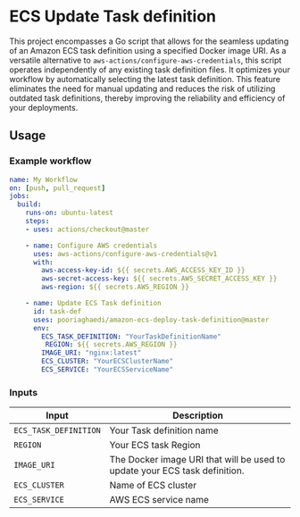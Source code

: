 # ECS Update Task definition

This project encompasses a Go script that allows for the seamless updating of an Amazon ECS task definition using a specified Docker image URI. As a versatile alternative to `aws-actions/configure-aws-credentials`, this script operates independently of any existing task definition files. It optimizes your workflow by automatically selecting the latest task definition. This feature eliminates the need for manual updating and reduces the risk of utilizing outdated task definitions, thereby improving the reliability and efficiency of your deployments.

## Usage



### Example workflow

```yaml
name: My Workflow
on: [push, pull_request]
jobs:
  build:
    runs-on: ubuntu-latest
    steps:
    - uses: actions/checkout@master

    - name: Configure AWS credentials
      uses: aws-actions/configure-aws-credentials@v1
      with:
        aws-access-key-id: ${{ secrets.AWS_ACCESS_KEY_ID }}
        aws-secret-access-key: ${{ secrets.AWS_SECRET_ACCESS_KEY }}
        aws-region: ${{ secrets.AWS_REGION }}

    - name: Update ECS Task definition
      id: task-def
      uses: pooriaghaedi/amazon-ecs-deploy-task-definition@master
      env:
        ECS_TASK_DEFINITION: "YourTaskDefinitionName"
         REGION: ${{ secrets.AWS_REGION }}
        IMAGE_URI: "nginx:latest"
        ECS_CLUSTER: "YourECSClusterName"
        ECS_SERVICE: "YourECSServiceName"        
```

### Inputs

| Input                                             | Description                                        |
|------------------------------------------------------|-----------------------------------------------|
| `ECS_TASK_DEFINITION`  | Your Task definition name    |
| `REGION`  | Your ECS task Region    |
| `IMAGE_URI`  | The Docker image URI that will be used to update your ECS task definition.   |
| `ECS_CLUSTER`  | Name of ECS cluster    |
| `ECS_SERVICE`  | AWS ECS service name   |
